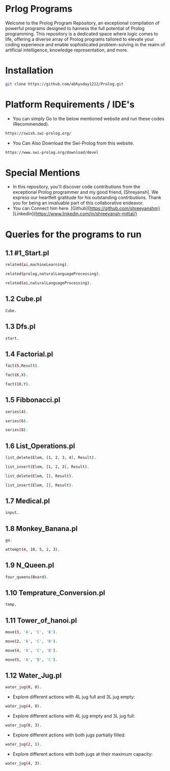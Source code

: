 # Prlog Programs
Welcome to the Prolog Program Repository, an exceptional compilation of powerful programs designed to harness the full potential of Prolog programming. This repository is a dedicated space where logic comes to life, offering a diverse array of Prolog programs tailored to elevate your coding experience and enable sophisticated problem-solving in the realm of artificial intelligence, knowledge representation, and more.

# Installation 

```bash
git clone https://github.com/abhyuday1212/Prolog.git
```

# Platform Requirements / IDE's

- You can simply Go to the below mentioned website and run these codes (Recommended). 
```bash
https://swish.swi-prolog.org/
```

- You Can Also Download the Swi-Prolog from this website.
```bash
https://www.swi-prolog.org/download/devel
```

# Special Mentions
- In this repository, you'll discover code contributions from the exceptional Prolog programmer and my good friend, [Shreyansh]. We express our heartfelt gratitude for his outstanding contributions. Thank you for being an invaluable part of this collaborative endeavor.
- You can Connect him here.
[Github]{https://github.com/shreeyanshm}
[Linkedin]{https://www.linkedin.com/in/shreeyansh-mittal/}

# Queries for the programs to run

## 1.1 #1_Start.pl
```bash
related(ai,machineLearning).
```

```bash
related(prolog,naturalLanguageProcessing).
```

```bash
related(ai,naturalLanguageProcessing).
```

## 1.2 Cube.pl
```bash
Cube.
```

## 1.3 Dfs.pl
```bash
start.
```

## 1.4 Factorial.pl
```bash
fact(5,Result).
```

```bash
fact(6,X).
```

```bash
fact(10,Y).
```

## 1.5 Fibbonacci.pl
```bash
series(4).
```

```bash
series(6).
```

```bash
series(8).
```

## 1.6 List_Operations.pl
```bash
list_delete(Elem, [1, 2, 3, 4], Result).
```

```bash
list_insert(Elem, [1, 2, 3], Result).
```

```bash
list_delete(Elem, [], Result).
```

```bash
list_insert(Elem, [], Result).
```

## 1.7 Medical.pl
```bash
input.
```

## 1.8 Monkey_Banana.pl
```bash
go.
```

```bash
attempt(4, 10, 5, 2, 3).
```

## 1.9 N_Queen.pl
```bash
four_queens(Board).
```

## 1.10 Temprature_Conversion.pl
```bash
temp.
```

## 1.11 Tower_of_hanoi.pl
```bash
move(3, 'A', 'C', 'B').
```

```bash
move(2, 'A', 'C', 'B').
```

```bash
move(4, 'A', 'C', 'B').
```

```bash
move(5, 'A', 'B', 'C').
```

## 1.12 Water_Jug.pl
```bash
water_jug(0, 0).
```

- Explore different actions with 4L jug full and 3L jug empty:
```bash
water_jug(4, 0).
```

- Explore different actions with 4L jug empty and 3L jug full:
```bash
water_jug(0, 3).
```

- Explore different actions with both jugs partially filled:
```bash
water_jug(2, 1).
```

- Explore different actions with both jugs at their maximum capacity:
```bash
water_jug(4, 3).
```

